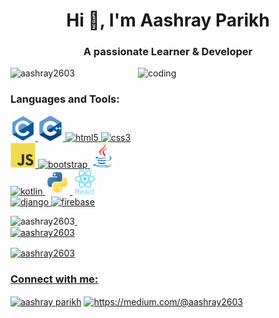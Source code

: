 <h1 align="center">Hi 👋, I'm Aashray Parikh</h1>
<h3 align="center">A passionate Learner & Developer</h3>

<img align="right" alt="coding" width="300" height="300" src="https://imgs.search.brave.com/YfEzujpYttqN49qnxRHEfFjzGsA2Cg8dDjrmr4rRfDc/rs:fit:800:600:1/g:ce/aHR0cHM6Ly9jZG4u/ZHJpYmJibGUuY29t/L3VzZXJzLzEyOTI2/Nzcvc2NyZWVuc2hv/dHMvNjEzOTE2Ny9h/dmVudG8uZ2lm.gif">

<p align="left"> <img src="https://komarev.com/ghpvc/?username=aashray2603&label=Profile%20views&color=0e75b6&style=flat" alt="aashray2603"/> </p>

<h3 align="left">Languages and Tools:</h3>
<p align="left"> <a href="https://www.cprogramming.com/" target="_blank" rel="noreferrer"> <img src="https://raw.githubusercontent.com/devicons/devicon/master/icons/c/c-original.svg" alt="c" width="40" height="40"/> </a> <a href="https://www.w3schools.com/cpp/" target="_blank" rel="noreferrer"> <img src="https://raw.githubusercontent.com/devicons/devicon/master/icons/cplusplus/cplusplus-original.svg" alt="cplusplus" width="40" height="40"/> </a>  </a> </a> <a href="https://www.w3.org/html/" target="_blank" rel="noreferrer"> <img src="https://imgs.search.brave.com/g6zdyLn2fuTshy9EkFOg8H_ICBpXx6wo83fsVDhnhCg/rs:fit:474:225:1/g:ce/aHR0cHM6Ly90c2Ux/Lm1tLmJpbmcubmV0/L3RoP2lkPU9JUC4t/QWpRbGxOQ1pQM0Jw/N2dIc1ZfeVNRSGFI/YSZwaWQ9QXBp" alt="html5" width="40" height="40"/> </a> <a href="https://www.w3schools.com/css/" target="_blank" rel="noreferrer"> <img src="https://imgs.search.brave.com/T0DR61BmlZgYe_KcwX5k69eF-TMFnNRi57w9QMYUxVI/rs:fit:900:840:1/g:ce/aHR0cHM6Ly9jbGlw/Z3JvdW5kLmNvbS9p/bWFnZXMvY3NzLTMt/bG9nby1jbGlwYXJ0/LmpwZw" alt="css3" width="40" height="40"/> <a href="https://developer.mozilla.org/en-US/docs/Web/JavaScript" target="_blank" rel="noreferrer"> <img src="https://raw.githubusercontent.com/devicons/devicon/master/icons/javascript/javascript-original.svg" alt="javascript" width="40" height="40"/> </a> <a href="https://getbootstrap.com" target="_blank" rel="noreferrer"> <img src="https://imgs.search.brave.com/jyJOIwZPybNwTHmp-uQqpTtK0-IhN8ptKu1gEHYZZ6U/rs:fit:400:400:1/g:ce/aHR0cHM6Ly9kaWdp/dGFsLmNvbS93cC1j/b250ZW50L3VwbG9h/ZHMvQm9vdHN0cmFw/LnBuZz94Mzg5NDQ" alt="bootstrap" width="40" height="40"/> </a>  <a href="https://www.java.com" target="_blank" rel="noreferrer"> <img src="https://raw.githubusercontent.com/devicons/devicon/master/icons/java/java-original.svg" alt="java" width="40" height="40"/> </a> <a href="https://kotlinlang.org" target="_blank" rel="noreferrer"> <img src="https://www.vectorlogo.zone/logos/kotlinlang/kotlinlang-icon.svg" alt="kotlin" width="40" height="40"/> </a> <a href="https://www.python.org" target="_blank" rel="noreferrer"> <img src="https://raw.githubusercontent.com/devicons/devicon/master/icons/python/python-original.svg" alt="python" width="40" height="40"/> </a> <a href="https://reactjs.org/" target="_blank" rel="noreferrer"> <img src="https://raw.githubusercontent.com/devicons/devicon/master/icons/react/react-original-wordmark.svg" alt="react" width="40" height="40"/> </a>  <a href="https://www.djangoproject.com/" target="_blank" rel="noreferrer"> <img src="https://cdn.worldvectorlogo.com/logos/django.svg" alt="django" width="40" height="40"/> </a> <a href="https://firebase.google.com/" target="_blank" rel="noreferrer"> <img src="https://www.vectorlogo.zone/logos/firebase/firebase-icon.svg" alt="firebase" width="40" height="40"/> </p>

<p><img align="left" src="https://github-readme-stats.vercel.app/api/top-langs?username=aashray2603&show_icons=true&locale=en&layout=compact" alt="aashray2603"/></p>

<p>&nbsp;<img align="center" src="https://github-readme-stats.vercel.app/api?username=aashray2603&show_icons=true&locale=en" alt="aashray2603"/></p>

<p><img align="center" src="https://github-readme-streak-stats.herokuapp.com/?user=aashray2603&" alt="aashray2603"/>

<h3 align="left">Connect with me:</h3>
<p align="left">
<a href="https://www.linkedin.com/in/aashray-parikh-a139b9234" target="blank"><img align="center" src="https://imgs.search.brave.com/bSOXjp_asyo-gMdQaSf_e_oPkgqkhh7dJyUpvI_Ji3s/rs:fit:1000:1000:1/g:ce/aHR0cDovL3NlcXVv/aWFwZXJzb25uZWwu/Y29tL3dwLWNvbnRl/bnQvdXBsb2Fkcy8y/MDE0LzA1L2xpbmtl/ZGluc3F1YXJlbG9n/by5wbmc" alt="aashray parikh" height="40" width="40" /></a>
<a href="https://medium.com/@aashray2603" target="blank"><img align="center" src="https://raw.githubusercontent.com/rahuldkjain/github-profile-readme-generator/master/src/images/icons/Social/medium.svg" alt="https://medium.com/@aashray2603" height="38" width="40" /></a>
</p>
